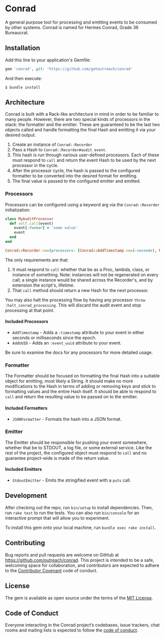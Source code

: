 # Conrad

A general purpose tool for processing and emitting events to be consumed by other systems. Conrad is named for Hermes Conrad, Grade 36 Bureaucrat.

## Installation

Add this line to your application's Gemfile:

```ruby
gem 'conrad', git: 'https://github.com/getoutreach/conrad'
```

And then execute:

    $ bundle install

## Architecture

Conrad is built with a Rack-like architecture in mind in order to be familiar to many people. However, there are two special kinds of processors in the stack: the formatter and the emitter. These are guaranteed to be the last two objects called and handle formatting the final Hash and emitting it via your desired output.

1. Create an instance of `Conrad::Recorder`
2. Pass a Hash to `Conrad::Recorder#audit_event`.
3. This hash is run through various user-defined processors. Each of these must respond to `call` and return the event Hash to be used by the next processor in the cycle.
4. After the processor cycle, the hash is passed to the configured formatter to be converted into the desired format for emitting.
5. The final value is passed to the configured emitter and emitted.

### Processors

Processors can be configured using a keyword arg via the `Conrad::Recorder` initialization:
```ruby
class MyAuditProcessor
  def self.call(event)
    event[:foobar] = 'some value'
    event
  end
end

Conrad::Recorder.new(processors: [Conrad::AddTimestamp.new(:seconds), MyAuditProcessor, -> (event) { event[:proc] = 3; event }])
```

The only requirements are that:
1) It must respond to `call` whether that be as a Proc, lambda, class, or instance of something. Note: instances will not be regenerated on every call; a single instance would be shared across the Recorder's, and by extension the script's, lifetime.
2) That `call` method should return a new Hash for the next processor.

You may also halt the processing flow by having any processor `throw :halt_conrad_processing`. This will discard the audit event and stop processing at that point. 

#### Included Processors

* `AddTimestamp` - Adds a `:timestamp` attribute to your event in either seconds or milliseconds since the epoch.
* `AddUUID` - Adds an `:event_uuid` attribute to your event.

Be sure to examine the docs for any processors for more detailed usage.

### Formatter

The Formatter should be focused on formatting the final Hash into a suitable object for emitting, most likely a String. It should make no more modifications to the Hash in terms of adding or removing keys and stick to formatting values and the entire Hash itself. It should be able to respond to `call` and return the resulting value to be passed on to the emitter.

#### Included Formatters

* `JSONFormatter` - Formats the hash into a JSON format.

### Emitter

The Emitter should be responsible for pushing your event somewhere, whether that be to STDOUT, a log file, or some external service. Like the rest of the project, the configured object must respond to `call` and no guarantee project-wide is made of the return value.

#### Included Emitters

* `StdoutEmitter` - Emits the stringified event with a `puts` call.

## Development

After checking out the repo, run `bin/setup` to install dependencies. Then, run `rake test` to run the tests. You can also run `bin/console` for an interactive prompt that will allow you to experiment.

To install this gem onto your local machine, run `bundle exec rake install`.

## Contributing

Bug reports and pull requests are welcome on GitHub at https://github.com/outreach/conrad. This project is intended to be a safe, welcoming space for collaboration, and contributors are expected to adhere to the [Contributor Covenant](http://contributor-covenant.org) code of conduct.

## License

The gem is available as open source under the terms of the [MIT License](https://opensource.org/licenses/MIT).

## Code of Conduct

Everyone interacting in the Conrad project’s codebases, issue trackers, chat rooms and mailing lists is expected to follow the [code of conduct](https://github.com/getoutreach/conrad/blob/master/CODE_OF_CONDUCT.md).
